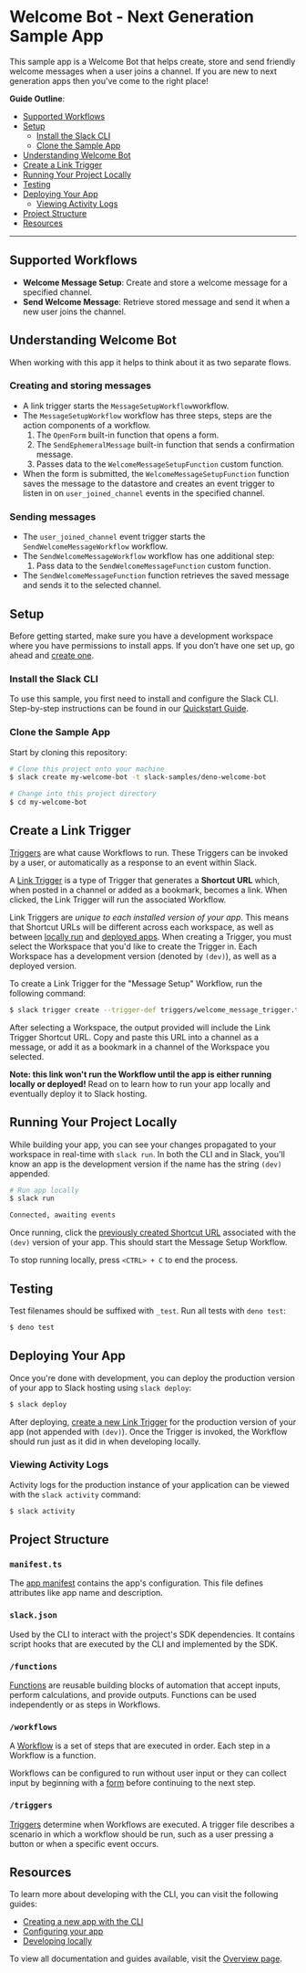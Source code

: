 # Welcome Bot - Next Generation Sample App

This sample app is a Welcome Bot that helps create, store and send friendly
welcome messages when a user joins a channel. If you are new to next generation
apps then you've come to the right place!

**Guide Outline**:

- [Supported Workflows](#supported-workflows)
- [Setup](#setup)
  - [Install the Slack CLI](#install-the-slack-cli)
  - [Clone the Sample App](#clone-the-sample-app)
- [Understanding Welcome Bot](#understanding-welcome-bot)
- [Create a Link Trigger](#create-a-link-trigger)
- [Running Your Project Locally](#running-your-project-locally)
- [Testing](#testing)
- [Deploying Your App](#deploying-your-app)
  - [Viewing Activity Logs](#viewing-activity-logs)
- [Project Structure](#project-structure)
- [Resources](#resources)

---

## Supported Workflows

- **Welcome Message Setup**: Create and store a welcome message for a specified
  channel.
- **Send Welcome Message**: Retrieve stored message and send it when a new user
  joins the channel.

## Understanding Welcome Bot

When working with this app it helps to think about it as two separate flows.

### Creating and storing messages

- A link trigger starts the `MessageSetupWorkflow`workflow.
- The `MessageSetupWorkflow` workflow has three steps, steps are the action
  components of a workflow.
  1. The `OpenForm` built-in function that opens a form.
  2. The `SendEphemeralMessage` built-in function that sends a confirmation
     message.
  3. Passes data to the `WelcomeMessageSetupFunction` custom function.
- When the form is submitted, the `WelcomeMessageSetupFunction` function saves
  the message to the datastore and creates an event trigger to listen in on
  `user_joined_channel` events in the specified channel.

### Sending messages

- The `user_joined_channel` event trigger starts the
  `SendWelcomeMessageWorkflow` workflow.
- The `SendWelcomeMessageWorkflow` workflow has one additional step:
  1. Pass data to the `SendWelcomeMessageFunction` custom function.
- The `SendWelcomeMessageFunction` function retrieves the saved message and
  sends it to the selected channel.

## Setup

Before getting started, make sure you have a development workspace where you
have permissions to install apps. If you don’t have one set up, go ahead and
[create one](https://slack.com/create).

### Install the Slack CLI

To use this sample, you first need to install and configure the Slack CLI.
Step-by-step instructions can be found in our
[Quickstart Guide](https://api.slack.com/future/quickstart).

### Clone the Sample App

Start by cloning this repository:

```zsh
# Clone this project onto your machine
$ slack create my-welcome-bot -t slack-samples/deno-welcome-bot

# Change into this project directory
$ cd my-welcome-bot
```

## Create a Link Trigger

[Triggers](https://api.slack.com/future/triggers) are what cause Workflows to
run. These Triggers can be invoked by a user, or automatically as a response to
an event within Slack.

A [Link Trigger](https://api.slack.com/future/triggers/link) is a type of
Trigger that generates a **Shortcut URL** which, when posted in a channel or
added as a bookmark, becomes a link. When clicked, the Link Trigger will run the
associated Workflow.

Link Triggers are _unique to each installed version of your app_. This means
that Shortcut URLs will be different across each workspace, as well as between
[locally run](#running-your-project-locally) and
[deployed apps](#deploying-your-app). When creating a Trigger, you must select
the Workspace that you'd like to create the Trigger in. Each Workspace has a
development version (denoted by `(dev)`), as well as a deployed version.

To create a Link Trigger for the "Message Setup" Workflow, run the following
command:

```zsh
$ slack trigger create --trigger-def triggers/welcome_message_trigger.ts
```

After selecting a Workspace, the output provided will include the Link Trigger
Shortcut URL. Copy and paste this URL into a channel as a message, or add it as
a bookmark in a channel of the Workspace you selected.

**Note: this link won't run the Workflow until the app is either running locally
or deployed!** Read on to learn how to run your app locally and eventually
deploy it to Slack hosting.

## Running Your Project Locally

While building your app, you can see your changes propagated to your workspace
in real-time with `slack run`. In both the CLI and in Slack, you'll know an app
is the development version if the name has the string `(dev)` appended.

```zsh
# Run app locally
$ slack run

Connected, awaiting events
```

Once running, click the
[previously created Shortcut URL](#create-a-link-trigger) associated with the
`(dev)` version of your app. This should start the Message Setup Workflow.

To stop running locally, press `<CTRL> + C` to end the process.

## Testing

Test filenames should be suffixed with `_test`. Run all tests with `deno test`:

```zsh
$ deno test
```

## Deploying Your App

Once you're done with development, you can deploy the production version of your
app to Slack hosting using `slack deploy`:

```zsh
$ slack deploy
```

After deploying, [create a new Link Trigger](#create-a-link-trigger) for the
production version of your app (not appended with `(dev)`). Once the Trigger is
invoked, the Workflow should run just as it did in when developing locally.

### Viewing Activity Logs

Activity logs for the production instance of your application can be viewed with
the `slack activity` command:

```zsh
$ slack activity
```

## Project Structure

### `manifest.ts`

The [app manifest](https://api.slack.com/future/manifest) contains the app's
configuration. This file defines attributes like app name and description.

### `slack.json`

Used by the CLI to interact with the project's SDK dependencies. It contains
script hooks that are executed by the CLI and implemented by the SDK.

### `/functions`

[Functions](https://api.slack.com/future/functions) are reusable building blocks
of automation that accept inputs, perform calculations, and provide outputs.
Functions can be used independently or as steps in Workflows.

### `/workflows`

A [Workflow](https://api.slack.com/future/workflows) is a set of steps that are
executed in order. Each step in a Workflow is a function.

Workflows can be configured to run without user input or they can collect input
by beginning with a [form](https://api.slack.com/future/forms) before continuing
to the next step.

### `/triggers`

[Triggers](https://api.slack.com/future/triggers) determine when Workflows are
executed. A trigger file describes a scenario in which a workflow should be run,
such as a user pressing a button or when a specific event occurs.

## Resources

To learn more about developing with the CLI, you can visit the following guides:

- [Creating a new app with the CLI](https://api.slack.com/future/create)
- [Configuring your app](https://api.slack.com/future/manifest)
- [Developing locally](https://api.slack.com/future/run)

To view all documentation and guides available, visit the
[Overview page](https://api.slack.com/future/overview).
